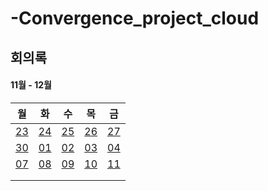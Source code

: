 # -Convergence_project_cloud

## 회의록

#### 11월 - 12월

| 월                            | 화                            | 수                            | 목                            | 금                            |
| ----------------------------- | ----------------------------- | ----------------------------- | ----------------------------- | ----------------------------- |
| [23](meeting.md#회의록-1123) | [24](meeting.md#회의록-11-24) | [25](meeting.md#회의록-11/25) | [26](meeting.md#회의록-11/26) | [27](meeting.md#회의록-11/27) |
| [30](meeting.md#회의록-11/30) | [01](meeting.md#회의록-12/01) | [02](meeting.md#회의록-12/02) | [03](meeting.md#회의록-12/03) | [04](meeting.md#회의록-12/04)  |
| [07](meeting.md#회의록-12/07) | [08](meeting.md#회의록-12/08) | [09](meeting.md#회의록-12/09) | [10](meeting.md#회의록-12/10) | [11](meeting.md#회의록-12/11) |
|                               |                               |                               |                               |                               |
|                               |                               |                               |                               |                               |

